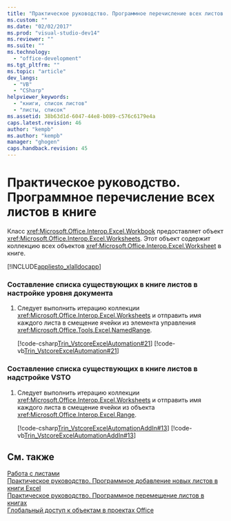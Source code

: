 ```yaml
---
title: "Практическое руководство. Программное перечисление всех листов в книге"
ms.custom: ""
ms.date: "02/02/2017"
ms.prod: "visual-studio-dev14"
ms.reviewer: ""
ms.suite: ""
ms.technology: 
  - "office-development"
ms.tgt_pltfrm: ""
ms.topic: "article"
dev_langs: 
  - "VB"
  - "CSharp"
helpviewer_keywords: 
  - "книги, список листов"
  - "листы, список"
ms.assetid: 38b63d1d-6047-44e8-b089-c576c6179e4a
caps.latest.revision: 46
author: "kempb"
ms.author: "kempb"
manager: "ghogen"
caps.handback.revision: 45
---
```

# Практическое руководство. Программное перечисление всех листов в книге
  Класс <xref:Microsoft.Office.Interop.Excel.Workbook> предоставляет объект <xref:Microsoft.Office.Interop.Excel.Worksheets>.  Этот объект содержит коллекцию всех объектов <xref:Microsoft.Office.Interop.Excel.Worksheet> в книге.  
  
 [!INCLUDE[appliesto_xlalldocapp](../vsto/includes/appliesto-xlalldocapp-md.md)]  
  
### Составление списка существующих в книге листов в настройке уровня документа  
  
1.  Следует выполнить итерацию коллекции <xref:Microsoft.Office.Interop.Excel.Worksheets> и отправить имя каждого листа в смещение ячейки из элемента управления <xref:Microsoft.Office.Tools.Excel.NamedRange>.  
  
     [!code-csharp[Trin_VstcoreExcelAutomation#21](../snippets/csharp/VS_Snippets_OfficeSP/Trin_VstcoreExcelAutomation/CS/Sheet1.cs#21)]
     [!code-vb[Trin_VstcoreExcelAutomation#21](../snippets/visualbasic/VS_Snippets_OfficeSP/Trin_VstcoreExcelAutomation/VB/Sheet1.vb#21)]  
  
### Составление списка существующих в книге листов в надстройке VSTO  
  
1.  Следует выполнить итерацию коллекции <xref:Microsoft.Office.Interop.Excel.Worksheets> и отправить имя каждого листа в смещение ячейки из объекта <xref:Microsoft.Office.Interop.Excel.Range>.  
  
     [!code-csharp[Trin_VstcoreExcelAutomationAddIn#13](../snippets/csharp/VS_Snippets_OfficeSP/Trin_VstcoreExcelAutomationAddIn/CS/ThisAddIn.cs#13)]
     [!code-vb[Trin_VstcoreExcelAutomationAddIn#13](../snippets/visualbasic/VS_Snippets_OfficeSP/Trin_VstcoreExcelAutomationAddIn/VB/ThisAddIn.vb#13)]  
  
## См. также  
 [Работа с листами](../vsto/working-with-worksheets.md)   
 [Практическое руководство. Программное добавление новых листов в книги Excel](../vsto/how-to-programmatically-add-new-worksheets-to-workbooks.md)   
 [Практическое руководство. Программное перемещение листов в книгах](../vsto/how-to-programmatically-move-worksheets-within-workbooks.md)   
 [Глобальный доступ к объектам в проектах Office](../vsto/global-access-to-objects-in-office-projects.md)  
  
  